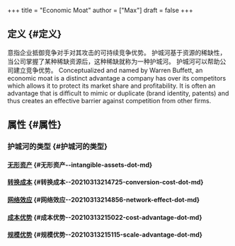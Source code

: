 +++
title = "Economic Moat"
author = ["Max"]
draft = false
+++

## 定义 {#定义}

意指企业抵御竞争对手对其攻击的可持续竞争优势。
护城河基于资源的稀缺性，当公司掌握了某种稀缺资源后，这种稀缺就称为一种护城河。
护城河可以帮助公司建立竞争优势。
Conceptualized and named by Warren Buffett, an economic moat is a distinct
advantage a company has over its competitors which allows it to protect its
market share and profitability. It is often an advantage that is difficult to
mimic or duplicate (brand identity, patents) and thus creates an effective
barrier against competition from other firms.


## 属性 {#属性}


### 护城河的类型 {#护城河的类型}


#### [无形资产](intangible-assets.md) {#无形资产--intangible-assets-dot-md}


#### [转换成本](20210313214725-conversion_cost.md) {#转换成本--20210313214725-conversion-cost-dot-md}


#### [网络效应](20210313214856-network_effect.md) {#网络效应--20210313214856-network-effect-dot-md}


#### [成本优势](20210313215022-cost_advantage.md) {#成本优势--20210313215022-cost-advantage-dot-md}


#### [规模优势](20210313215115-scale_advantage.md) {#规模优势--20210313215115-scale-advantage-dot-md}
